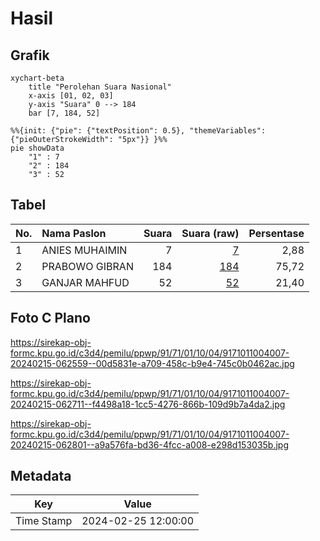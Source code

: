 # Hasil

## Grafik

```mermaid
xychart-beta
    title "Perolehan Suara Nasional"
    x-axis [01, 02, 03]
    y-axis "Suara" 0 --> 184
    bar [7, 184, 52]
```

```mermaid
%%{init: {"pie": {"textPosition": 0.5}, "themeVariables": {"pieOuterStrokeWidth": "5px"}} }%%
pie showData
    "1" : 7
    "2" : 184
    "3" : 52
```

## Tabel

| No. | Nama Paslon    | Suara | Suara (raw) | Persentase |
|:--- |:-------------- | -----:| -----------:| ----------:|
| 1   | ANIES MUHAIMIN | 7     | [7][p-1]    | 2,88       |
| 2   | PRABOWO GIBRAN | 184   | [184][p-2]  | 75,72      |
| 3   | GANJAR MAHFUD  | 52    | [52][p-3]   | 21,40      |


[p-1]: https://github.com/gigit-pemilu/pemilu-2024/blob/main/pilpres/hitung-suara/sub/91-papua/sub/71-kota-jayapura/sub/01-jayapura-utara/sub/1004-imbi/sub/007-tps/sub/paslon-1.txt
[p-2]: https://github.com/gigit-pemilu/pemilu-2024/blob/main/pilpres/hitung-suara/sub/91-papua/sub/71-kota-jayapura/sub/01-jayapura-utara/sub/1004-imbi/sub/007-tps/sub/paslon-2.txt
[p-3]: https://github.com/gigit-pemilu/pemilu-2024/blob/main/pilpres/hitung-suara/sub/91-papua/sub/71-kota-jayapura/sub/01-jayapura-utara/sub/1004-imbi/sub/007-tps/sub/paslon-3.txt

## Foto C Plano

https://sirekap-obj-formc.kpu.go.id/c3d4/pemilu/ppwp/91/71/01/10/04/9171011004007-20240215-062559--00d5831e-a709-458c-b9e4-745c0b0462ac.jpg

https://sirekap-obj-formc.kpu.go.id/c3d4/pemilu/ppwp/91/71/01/10/04/9171011004007-20240215-062711--f4498a18-1cc5-4276-866b-109d9b7a4da2.jpg

https://sirekap-obj-formc.kpu.go.id/c3d4/pemilu/ppwp/91/71/01/10/04/9171011004007-20240215-062801--a9a576fa-bd36-4fcc-a008-e298d153035b.jpg


## Metadata

| Key        | Value               |
| ---------- | ------------------- |
| Time Stamp | 2024-02-25 12:00:00 |



